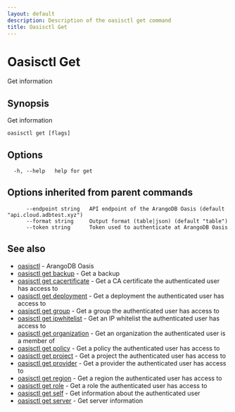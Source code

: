 ```yaml
---
layout: default
description: Description of the oasisctl get command
title: Oasisctl Get
---
```

# Oasisctl Get

Get information

## Synopsis

Get information

```
oasisctl get [flags]
```

## Options

```
  -h, --help   help for get
```

## Options inherited from parent commands

```
      --endpoint string   API endpoint of the ArangoDB Oasis (default "api.cloud.adbtest.xyz")
      --format string     Output format (table|json) (default "table")
      --token string      Token used to authenticate at ArangoDB Oasis
```

## See also

* [oasisctl](oasisctl.html)	 - ArangoDB Oasis
* [oasisctl get backup](oasisctl-get-backup.html)	 - Get a backup
* [oasisctl get cacertificate](oasisctl-get-cacertificate.html)	 - Get a CA certificate the authenticated user has access to
* [oasisctl get deployment](oasisctl-get-deployment.html)	 - Get a deployment the authenticated user has access to
* [oasisctl get group](oasisctl-get-group.html)	 - Get a group the authenticated user has access to
* [oasisctl get ipwhitelist](oasisctl-get-ipwhitelist.html)	 - Get an IP whitelist the authenticated user has access to
* [oasisctl get organization](oasisctl-get-organization.html)	 - Get an organization the authenticated user is a member of
* [oasisctl get policy](oasisctl-get-policy.html)	 - Get a policy the authenticated user has access to
* [oasisctl get project](oasisctl-get-project.html)	 - Get a project the authenticated user has access to
* [oasisctl get provider](oasisctl-get-provider.html)	 - Get a provider the authenticated user has access to
* [oasisctl get region](oasisctl-get-region.html)	 - Get a region the authenticated user has access to
* [oasisctl get role](oasisctl-get-role.html)	 - Get a role the authenticated user has access to
* [oasisctl get self](oasisctl-get-self.html)	 - Get information about the authenticated user
* [oasisctl get server](oasisctl-get-server.html)	 - Get server information


